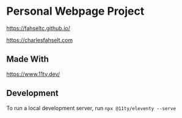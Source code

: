 # Personal Webpage Project

https://fahseltc.github.io/

https://charlesfahselt.com

## Made With

https://www.11ty.dev/

## Development

To run a local development server, run `npx @11ty/eleventy --serve`
